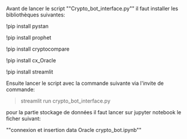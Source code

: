 Avant de lancer le script ""Crypto_bot_interface.py"" il faut installer les bibliothèques suivantes:

!pip install pystan

!pip install prophet

!pip install cryptocompare

!pip install cx_Oracle

!pip install streamlit

Ensuite lancer le script avec la commande suivante via l'invite de commande:

> streamlit run crypto_bot_interface.py

pour la partie stockage de données il faut lancer sur jupyter notebook le ficher suivant:

""connexion et insertion data Oracle crypto_bot.ipynb""



